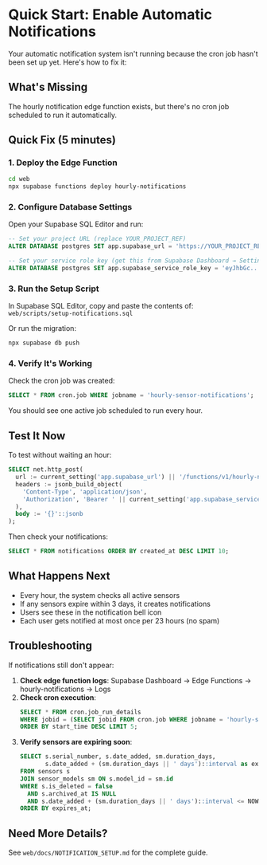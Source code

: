 # Quick Start: Enable Automatic Notifications

Your automatic notification system isn't running because the cron job hasn't been set up yet. Here's how to fix it:

## What's Missing
The hourly notification edge function exists, but there's no cron job scheduled to run it automatically.

## Quick Fix (5 minutes)

### 1. Deploy the Edge Function
```bash
cd web
npx supabase functions deploy hourly-notifications
```

### 2. Configure Database Settings
Open your Supabase SQL Editor and run:

```sql
-- Set your project URL (replace YOUR_PROJECT_REF)
ALTER DATABASE postgres SET app.supabase_url = 'https://YOUR_PROJECT_REF.supabase.co';

-- Set your service role key (get this from Supabase Dashboard → Settings → API)
ALTER DATABASE postgres SET app.supabase_service_role_key = 'eyJhbGc...YOUR_KEY_HERE';
```

### 3. Run the Setup Script
In Supabase SQL Editor, copy and paste the contents of:
`web/scripts/setup-notifications.sql`

Or run the migration:
```bash
npx supabase db push
```

### 4. Verify It's Working
Check the cron job was created:
```sql
SELECT * FROM cron.job WHERE jobname = 'hourly-sensor-notifications';
```

You should see one active job scheduled to run every hour.

## Test It Now
To test without waiting an hour:

```sql
SELECT net.http_post(
  url := current_setting('app.supabase_url') || '/functions/v1/hourly-notifications',
  headers := jsonb_build_object(
    'Content-Type', 'application/json',
    'Authorization', 'Bearer ' || current_setting('app.supabase_service_role_key')
  ),
  body := '{}'::jsonb
);
```

Then check your notifications:
```sql
SELECT * FROM notifications ORDER BY created_at DESC LIMIT 10;
```

## What Happens Next
- Every hour, the system checks all active sensors
- If any sensors expire within 3 days, it creates notifications
- Users see these in the notification bell icon
- Each user gets notified at most once per 23 hours (no spam)

## Troubleshooting
If notifications still don't appear:

1. **Check edge function logs**: Supabase Dashboard → Edge Functions → hourly-notifications → Logs
2. **Check cron execution**: 
   ```sql
   SELECT * FROM cron.job_run_details 
   WHERE jobid = (SELECT jobid FROM cron.job WHERE jobname = 'hourly-sensor-notifications')
   ORDER BY start_time DESC LIMIT 5;
   ```
3. **Verify sensors are expiring soon**:
   ```sql
   SELECT s.serial_number, s.date_added, sm.duration_days,
          s.date_added + (sm.duration_days || ' days')::interval as expires_at
   FROM sensors s
   JOIN sensor_models sm ON s.model_id = sm.id
   WHERE s.is_deleted = false 
     AND s.archived_at IS NULL
     AND s.date_added + (sm.duration_days || ' days')::interval <= NOW() + interval '3 days'
   ORDER BY expires_at;
   ```

## Need More Details?
See `web/docs/NOTIFICATION_SETUP.md` for the complete guide.
